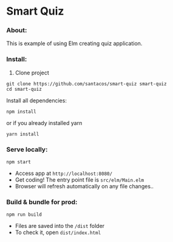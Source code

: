 # Smart Quiz


### About:
This is example of using Elm creating quiz application.

### Install:
1. Clone project
```
git clone https://github.com/santacos/smart-quiz smart-quiz
cd smart-quiz
```

Install all dependencies:
```
npm install
```
or if you already installed yarn
```
yarn install
```


### Serve locally:
```
npm start
```
* Access app at `http://localhost:8080/`
* Get coding! The entry point file is `src/elm/Main.elm`
* Browser will refresh automatically on any file changes..


### Build & bundle for prod:
```
npm run build
```

* Files are saved into the `/dist` folder
* To check it, open `dist/index.html`
